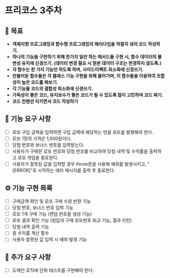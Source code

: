 # 프리코스 3주차

## 💪 목표

- **객체지향 프로그래밍과 함수형 프로그래밍의 패러다임을 적절히 섞어 코드 작성하기.**
- **하나의 기능을 구현하기 위해 한가지 일만 하는 메서드들 구현 시, 함수 데이터의 불변성 유지에 신경쓰기. (데이터 변경 필요 시 원본 데이터 구조는 변경하지 않도록.)**
- **각 함수는 한 가지 기능만 하도록 하며, 사이드이펙트 최소화에 신경쓰기.**
- **만들어둔 함수들은 각 클래스 기능 구현을 위해 들어가며, 이 함수들을 이용하여 조합성이 높은 코드를 짜보기.**
- **각 기능들 코드의 결합성 최소화에 신경쓰기.**
- **가독성이 좋은 코드, 유지보수가 좋은 코드가 될 수 있도록 많이 고민하며 코드 짜기.**
- **코드 컨벤션 지키면서 코드 작성하기**

## 🚀 기능 요구 사항

- [ ] 로또 구입 금액을 입력하면 구입 금액에 해당하는 만큼 로또를 발행해야 한다.
- [ ] 로또 1장의 가격은 1,000원이다.
- [ ] 당첨 번호와 보너스 번호를 입력받는다.
- [ ] 사용자가 구매한 로또 번호와 당첨 번호를 비교하여 당첨 내역 및 수익률을 출력하고 로또 게임을 종료한다.
- [ ] 사용자가 잘못된 값을 입력할 경우 throw문을 사용해 예외를 발생시키고, "[ERROR]"로 시작하는 에러 메시지를 출력 후 종료한다.

## ⚙️ 기능 구현 목록

- [ ] 구매금액 확인 및 로또 구매 수량 반환 기능
- [ ] 당첨 번호, 보너스 번호 입력 기능
- [ ] 로또 1개 구매 기능 (랜덤 번호들 생성 기능)
- [ ] 로또 결과 확인 기능 (정답과 구매 로또번호 비교 기능, 결과 리턴)
- [ ] 당첨 내역 출력 기능
- [ ] 총 수익률 계산 함수
- [ ] 사용자 잘못된 값 입력 시 예외 발생 기능

## 🤖 추가 요구 사항

- [ ] 도메인 로직에 단위 테스트를 구현해야 한다.
